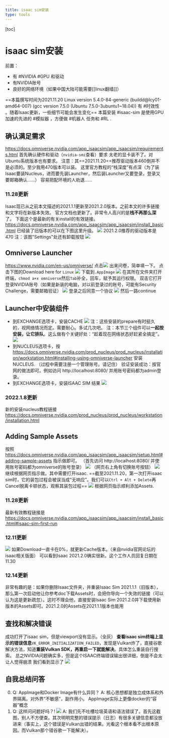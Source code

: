 ```yaml
---
title: isaac sim安装
type: tools
---
```


[toc]
# isaac sim安装
前置：
- 有 #NVIDIA #GPU 和驱动
- 有NVIDIA账号
- 良好的网络环境（如果中国大陆可能需要[[linux翻墙]]）

==本篇撰写时间为2021.11.20
Linux version 5.4.0-84-generic (buildd@lcy01-amd64-007) (gcc version 7.5.0 (Ubuntu 7.5.0-3ubuntu1~18.04))
有 #时效性 。随着Isaac更新，一些细节可能会发生变化==
本篇安装 #isaac-sim 是使用GPU加速的先进的 #模拟器 ，方便做 #机器人 任务和 #RL .
## 确认满足需求
https://docs.omniverse.nvidia.com/app_isaacsim/app_isaacsim/requirements.html
首先确认硬件和驱动（`nvidia-smi`查看）要求
太老的显卡装不了。对Ubuntu系统版本也有要求。
注意：其==2021.11.20==推荐驱动版本460倒并不是必须的。至少我用470版本可以装。
这里官方教程的“栈深度”有点深（为了装Isaac要装Nucleus，进而要先装Launcher，然后装Launcher又要登录，登录又要邮箱确认……）
容易把配环境的人劝退……
### 11.28更新
Isaac现已从之前本文描述的2021.1.1更新至2021.2.0版本。之前本文的许多链接和文字将在新版本失效。
官方文档也更新了。非常令人高兴的是**栈不再那么深**了。
下面这个是最新的有关install的有效链接。
https://docs.omniverse.nvidia.com/app_isaacsim/app_isaacsim/install_basic.html
已经装了旧版本的可以在下图这里升级。
![](installation/update-isaac.png)
2021.2.0推荐的驱动版本是470
注：该图"Settings"处还有卸载按钮
![](installation/uninstall.png)
## Omniverse Launcher
https://www.nvidia.com/en-us/omniverse/
点击![](installation/download-omniverse.png)
出来问卷，简单填一下。
点击下图的Download here for `Linux`
![](installation/download-omniverse-linux.png)
下载到`.AppImage`
![](installation/appimage.png)
在其所在文件夹打开终端，`chmod a+x omniverse`然后`Tab`补全，回车，赋予其运行权限。
双击它打开
登录NVIDIA账号（如果是新装的电脑，对以前登录过的账号，可能有Security Challenge，需要邮箱验证）
![](installation/login-security.png)
 登录之后同意一个协议
 ![](installation/agreement.png)
 然后一路continue
## Launcher中安装组件
- 到EXCHANGE选项卡，安装CACHE
![](installation/install-cache.png)
注：这些安装的prepare有时挺久的，视网络情况而定。需要耐心。多试几次吧。
注：本节三个组件可以**一起按安装，让它排队**。这么做有个关键好处：“趁着现在网络状态好赶紧全搞定”。
![](installation/downloading.png)
- 到NUCLEUS选项卡，按
https://docs.omniverse.nvidia.com/prod_nucleus/prod_nucleus/installation/workstation.html#installing-using-omniverse-launcher
安装NUCLEUS.
（过程中需要注册一个管理账号。请记住）
验证安装成功：按官网的做法即可。例如访问
http://localhost:8080/
并用账号密码都为admin登录。
- 到EXCHANGE选项卡，安装ISAAC SIM
结果
![](installation/installation-result.png)
### 2022.1.8更新
新的安装nucleus教程链接
https://docs.omniverse.nvidia.com/prod_nucleus/prod_nucleus/workstation/installation.html
## Adding Sample Assets
按照
https://docs.omniverse.nvidia.com/app_isaacsim/app_isaacsim/setup.html#adding-sample-assets
指示做即可。
（首先访问
http://localhost:8080/
并使用账号密码都为omniverse的账号登录）
![](installation/omniverse-login.png)
（网页右上角有切换账号按钮）
![](installation/omniverse-switch.png)
继续根据网页指示做。其中需要打开isaac.
==截至2021.11.20，第一次打开isaac sim时，它的装包过程会被误当成“无响应”。我们可以`Ctrl + Alt + Delete`再Cancel脱离卡顿状态，观察其装包过程==
![](installation/isaac-install-packages.png)
根据网页指示顺利添加Assets.
### 11.28更新
最新有效教程链接是
https://docs.omniverse.nvidia.com/app_isaacsim/app_isaacsim/install_basic.html#isaac-sim-first-run
### 12.11更新
![](installation/tackle-download-issue.png)
如果Download一直卡在0%，就更新Cache版本。（来自nvidia官网论坛的isaac相关版面）
可以看到Isaac 2021.2.0确实很新。这个工作人员回复日期在11.30
### 12.14更新
非常有趣的是：如果你删除Isaac文件夹，并重装Isaac Sim 2021.1.1（旧版本），那么第一次启动他让你参考doc下载Assets时，会把你导向一个失效的链接（可以认为这是更新疏忽）。这时不理会他，直接安装Isaac Sim 2021.2.0并下载使用新版本的Assets即可。2021.2.0的Assets在2021.1.1版本也能用
## 查找和解决错误
成功打开了isaac sim，但是viewport没有显示。（全灰）
**查看isaac sim终端上显示的错误信息**`VK_ERROR_INITIALIZATION_FAILED`，发现是Vulkan炸了，直接谷歌解决方法，知道**重装Vulkan SDK，再重启一下就能解决**。具体怎么重装自行搜索。
总之NVIDIA问题确实多，但是这个ISAAC终端错误输出很详细，倒是不会太让人觉得崩溃
我们看到显示了
![](installation/final-result.png)
## 自我总结问答
0. Q: AppImage和Docker Image有什么异同？
A: 核心思想都是独立成体系和外界隔离。对外界“不敏感”，副作用小。
AppImage实际上更像docker的“容器”概念
1. Q: 这样问问题好吗？!
![](installation/question.png)
A: 我们先不吐槽垃圾英语和语法错误了。首先这截图，别人不方便查。其次明明完整的错误提示（日志）有很多关键信息都没放进来（事实上，这个错误是Vulkan出错的结果。光看这个根本看不出根本原因。而Vulkan那个错谷歌一下能解决）。